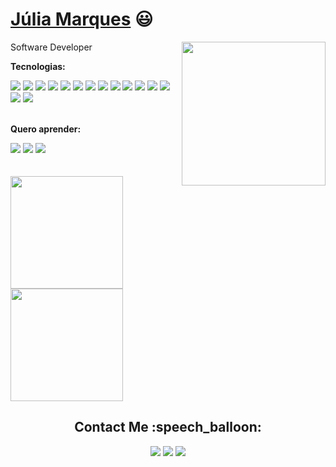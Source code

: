 # <a href="https://www.linkedin.com/in/marques-julia/">Júlia Marques</a> :smiley:

<div>
  <img align="right" height="230" src="https://cdn.discordapp.com/attachments/756657072593961034/994320072866799726/download20210200193026_-_Copia.png"> 

  Software Developer

  **Tecnologias:**  
<div align="left">
<img src="https://img.shields.io/badge/-React-20232A?style=flat&logo=react&logoColor=00c8ff">
<img src="https://img.shields.io/badge/-Node.js-3C873A?style=flat&logo=Node.js&logoColor=white">
<img src="https://img.shields.io/badge/-Flutter-00bded?style=flat&logo=flutter&logoColor=FFFFFF">
<img src="http://img.shields.io/badge/-Typescript-2f74c0?style=flat&logo=typescript&logoColor=white">
<img src="http://img.shields.io/badge/-Redux-7749bd?style=flat&logo=redux&logoColor=white">
<img src ="https://img.shields.io/badge/-HTML5-E34F26?style=flat&logo=html5&logoColor=white">
<img src ="https://img.shields.io/badge/-CSS3-1572B6?style=flat&logo=css3&logoColor=white">
<img src="https://img.shields.io/badge/-Bootstrap-563D7C?style=flat&logo=bootstrap&logoColor=white">
<img src="https://img.shields.io/badge/-Tailwind-07b0ce?style=flat&logo=tailwind-css&logoColor=white">
<img src="https://img.shields.io/badge/-JavaScript-eed718?style=flat&logo=javascript&logoColor=ffffff">
<img src="https://img.shields.io/badge/-MongoDB-4DB33D?style=flat&logo=mongodb&logoColor=FFFFFF">
<img src="https://img.shields.io/badge/-MySQL-F29111?style=flat&logo=mysql&logoColor=FFFFFF">
<img src="https://img.shields.io/badge/-Express.js-787878?style=flat&logo=express&logoColor=white">
<img src="http://img.shields.io/badge/-Git-F1502F?style=flat&logo=git&logoColor=FFFFFF">
<img src="http://img.shields.io/badge/-Docker-198de5?style=flat&logo=docker&logoColor=white">
</div>
  <br/>

  **Quero aprender:**
<div align="left">
  <img src="http://img.shields.io/badge/-Java-ec811b?style=flat&logo=java&logoColor=white">
  <img src="http://img.shields.io/badge/-Kotlin-804ee7?style=flat&logo=kotlin&logoColor=white">
  <img src="http://img.shields.io/badge/-Swift-ec811b?style=flat&logo=swift&logoColor=white">
</div>

  <br/>
  <br/>
</div>  
<!-- profile information -->
<a href="https://github.com/juliamarqss">
  <img height="180em" src="https://github-readme-stats.vercel.app/api?username=juliamarqss&theme=buefy&show_icons=true" />
  <img height="180em" src="https://github-readme-stats.vercel.app/api/top-langs/?username=juliamarqss&theme=buefy&layout=compact" />
</a>

 
<h2 align="center">Contact Me :speech_balloon:</h2>
<div align="center"> 
  <a href = "mailto:juliamarques61@gmail.com"><img src="https://img.shields.io/badge/-Gmail-%23333?style=for-the-badge&logo=gmail&logoColor=white" target="_blank"></a>
  <a href="https://www.linkedin.com/in/marques-julia/" target="_blank"><img src="https://img.shields.io/badge/-LinkedIn-0ba2be?style=for-the-badge&logo=linkedin&logoColor=white" target="_blank"></a> 
  </a>
  <a href="https://github.com/juliamarqss" target="_blank"><img src="https://img.shields.io/badge/-Portfolio-af87ff?style=for-the-badge&logo=Github&logoColor=ffffff&link=calvitoria.github.io"></a> 
</div>
